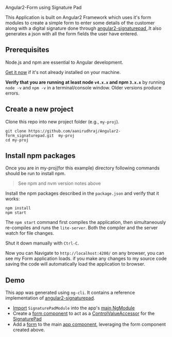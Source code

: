 Angular2-Form using Signature Pad

This Application is built on Angular2 Framework which uses it's form modules to create a simple form to enter some details of the customer along with a digital signature done through  <a href="https://www.npmjs.com/package/angular2-signaturepad" target="_blank" title=" angular2-signaturepad"> angular2-signaturepad </a>.It also generates a json with all the form fields the user have entered.

## Prerequisites

Node.js and npm are essential to Angular development. 
    
<a href="https://docs.npmjs.com/getting-started/installing-node" target="_blank" title="Installing Node.js and updating npm">
Get it now</a> if it's not already installed on your machine.
 
**Verify that you are running at least node `v4.x.x` and npm `3.x.x`**
by running `node -v` and `npm -v` in a terminal/console window.
Older versions produce errors.

## Create a new project 

Clone this repo into new project folder (e.g., `my-proj`).
```shell
git clone https://github.com/aanirudhraj/Angular2-form_signaturepad.git  my-proj
cd my-proj
```

## Install npm packages

Once you are in my-proj(for this example) directory following commands should be run to install npm.

> See npm and nvm version notes above

Install the npm packages described in the `package.json` and verify that it works:

```shell
npm install
npm start
```

The `npm start` command first compiles the application, 
then simultaneously re-compiles and runs the `lite-server`.
Both the compiler and the server watch for file changes.

Shut it down manually with `Ctrl-C`.

Now you can Navigate to `http://localhost:4200/` on any browser, you can see my Form application loads. if you make any changes to my source code saving the code will automatically load the application to browser. 

## Demo

This app was generated using `ng-cli`. It contains a reference implementation of [angular2-signaturepad](https://www.npmjs.com/package/angular2-signaturepad).

* [Import](https://github.com/lathonez/angular2-signaturepad-demo/blob/master/src/app/app.module.ts#L7) `SignaturePadModule` into the app's [main NgModule](https://github.com/lathonez/angular2-signaturepad-demo/blob/master/src/app/app.module.ts#L20)
* Create a [form component](https://github.com/lathonez/angular2-signaturepad-demo/blob/master/src/app/signature-field/signature-field.component.ts#L1-L64) to act as a [ControlValueAccessor](https://angular.io/docs/ts/latest/api/forms/index/ControlValueAccessor-interface.html) for the [SignaturePad](https://github.com/lathonez/angular2-signaturepad-demo/blob/master/src/app/signature-field/signature-field.component.html#L1)
* Add a [form](https://github.com/lathonez/angular2-signaturepad-demo/blob/master/src/app/app.component.html#L5-L7) to the main [app component](https://github.com/lathonez/angular2-signaturepad-demo/blob/master/src/app/app.component.ts#L13-L20), leveraging the form component created above.
